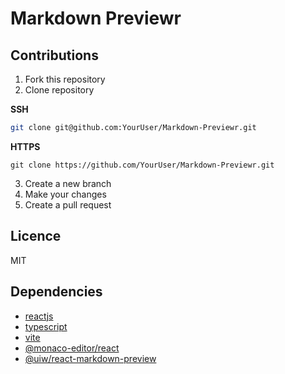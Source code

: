 # Markdown Previewr

## Contributions

1. Fork this repository
2. Clone repository

**SSH**

```bash
git clone git@github.com:YourUser/Markdown-Previewr.git
```

**HTTPS**

```
git clone https://github.com/YourUser/Markdown-Previewr.git
```

3. Create a new branch
4. Make your changes
5. Create a pull request

## Licence

MIT

## Dependencies

- [reactjs](https://reactjs.org)
- [typescript](https://www.typescriptlang.org/)
- [vite](https://vitejs.dev/)
- [@monaco-editor/react](https://github.com/suren-atoyan/monaco-react)
- [@uiw/react-markdown-preview](https://github.com/uiwjs/react-markdown-preview)
